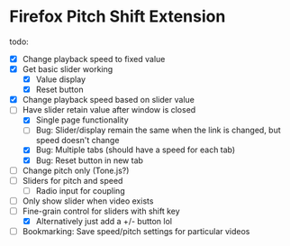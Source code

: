 # Firefox Pitch Shift Extension

todo:
- [x] Change playback speed to fixed value
- [x] Get basic slider working
    - [x] Value display
    - [x] Reset button
- [x] Change playback speed based on slider value
- [ ] Have slider retain value after window is closed
    - [x] Single page functionality
    - [ ] Bug: Slider/display remain the same when the link is changed, but speed doesn't change
    - [x] Bug: Multiple tabs (should have a speed for each tab)
    - [x] Bug: Reset button in new tab
- [ ] Change pitch only (Tone.js?)
- [ ] Sliders for pitch and speed
    - [ ] Radio input for coupling
- [ ] Only show slider when video exists
- [ ] Fine-grain control for sliders with shift key
    - [x] Alternatively just add a +/- button lol
- [ ] Bookmarking: Save speed/pitch settings for particular videos